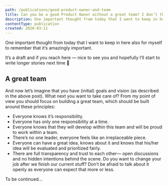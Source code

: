 ```yaml
---
path: /publications/good-product-owner-and-team
title: Can you be a good Product Owner without a great team? I don’t think so.
description: One important thought from today that I want to keep in here also for myself to remember that it’s amazingly important.
contentType: publication
created: 2020-03-11
---
```


One important thought from today that I want to keep in here also for myself to remember that it’s amazingly important.

It’s a draft and if you reach here — nice to see you and hopefully I’ll start to write longer stories next time 🤞

## A great team

And now let’s imagine that you have (initial) goals and vision (as described in the above post). What next you want to take care of?
From my point of view you should focus on building a great team, which should be built around these principles:

- Everyone knows it’s responsibility.
- Everyone has only one responsibility at a time.
- Everyone knows that they will develop within this team and will be proud to work within a team.
- There’s no one leader, everyone feels like an irreplaceable piece.
- Everyone can have a great idea, knows about it and knows that his/her idea will be evaluated and prioritized fairly.
- There are full transparency and trust to each other— open discussions and no hidden intentions behind the scene. Do you want to change your job after we finish our current stuff? Don’t be afraid to talk about it openly as everyone can expect that more or less.

To be continued...

